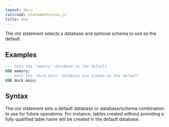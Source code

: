 ```yaml
---
layout: docu
railroad: statements/use.js
title: Use
---
```


The `USE` statement selects a database and optional schema to use as the default.

## Examples

```sql
--- Sets the 'memory' database as the default
USE memory;
--- Sets the 'duck.main' database and schema as the default
USE duck.main;
```

## Syntax

<div id="rrdiagram1"></div>

The `USE` statement sets a default database or database/schema combination to use for
future operations. For instance, tables created without providing a fully qualified
table name will be created in the default database.